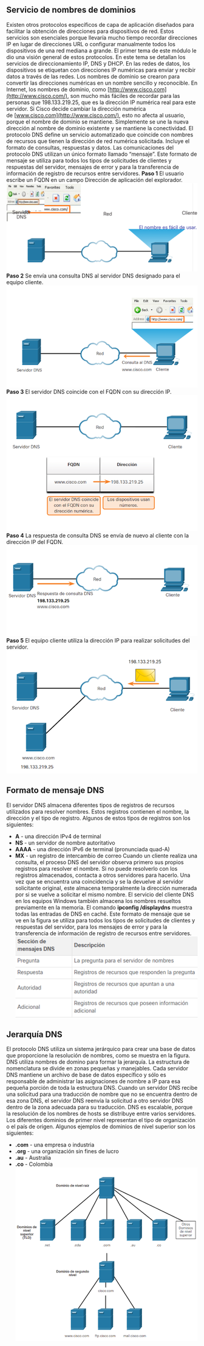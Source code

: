 ## Servicio de nombres de dominios
Existen otros protocolos específicos de capa de aplicación diseñados para facilitar la obtención de direcciones para dispositivos de red. Estos servicios son esenciales porque llevaría mucho tiempo recordar direcciones IP en lugar de direcciones URL o configurar manualmente todos los dispositivos de una red mediana a grande. El primer tema de este módulo le dio una visión general de estos protocolos. En este tema se detallan los servicios de direccionamiento IP, DNS y DHCP.
En las redes de datos, los dispositivos se etiquetan con direcciones IP numéricas para enviar y recibir datos a través de las redes. Los nombres de dominio se crearon para convertir las direcciones numéricas en un nombre sencillo y reconocible.
En Internet, los nombres de dominio, como [http://www.cisco.com](http://www.cisco.com/), son mucho más fáciles de recordar para las personas que 198.133.219.25, que es la dirección IP numérica real para este servidor. Si Cisco decide cambiar la dirección numérica de [www.cisco.com](http://www.cisco.com/), esto no afecta al usuario, porque el nombre de dominio se mantiene. Simplemente se une la nueva dirección al nombre de dominio existente y se mantiene la conectividad.
El protocolo DNS define un servicio automatizado que coincide con nombres de recursos que tienen la dirección de red numérica solicitada. Incluye el formato de consultas, respuestas y datos. Las comunicaciones del protocolo DNS utilizan un único formato llamado “mensaje”. Este formato de mensaje se utiliza para todos los tipos de solicitudes de clientes y respuestas del servidor, mensajes de error y para la transferencia de información de registro de recursos entre servidores.
**Paso 1**
El usuario escribe un FQDN en un campo Dirección de aplicación del explorador.
![](../../Images/Pasted%20image%2020231129112428.png)
**Paso 2**
Se envía una consulta DNS al servidor DNS designado para el equipo cliente.
![](../../Images/Pasted%20image%2020231129112439.png)
**Paso 3**
El servidor DNS coincide con el FQDN con su dirección IP.
![](../../Images/Pasted%20image%2020231129112449.png)
**Paso 4**
La respuesta de consulta DNS se envía de nuevo al cliente con la dirección IP del FQDN.
![](../../Images/Pasted%20image%2020231129112500.png)
**Paso 5**
El equipo cliente utiliza la dirección IP para realizar solicitudes del servidor.
![](../../Images/Pasted%20image%2020231129112514.png)
## Formato de mensaje DNS
El servidor DNS almacena diferentes tipos de registros de recursos utilizados para resolver nombres. Estos registros contienen el nombre, la dirección y el tipo de registro. Algunos de estos tipos de registros son los siguientes:
- **A** - una dirección IPv4 de terminal
- **NS** - un servidor de nombre autoritativo
- **AAAA** - una dirección IPv6 de terminal (pronunciada quad-A)
- **MX** - un registro de intercambio de correo
Cuando un cliente realiza una consulta, el proceso DNS del servidor observa primero sus propios registros para resolver el nombre. Si no puede resolverlo con los registros almacenados, contacta a otros servidores para hacerlo. Una vez que se encuentra una coincidencia y se la devuelve al servidor solicitante original, este almacena temporalmente la dirección numerada por si se vuelve a solicitar el mismo nombre.
El servicio del cliente DNS en los equipos Windows también almacena los nombres resueltos previamente en la memoria. El comando **ipconfig /displaydns** muestra todas las entradas de DNS en caché.
Este formato de mensaje que se ve en la figura se utiliza para todos los tipos de solicitudes de clientes y respuestas del servidor, para los mensajes de error y para la transferencia de información de registro de recursos entre servidores.
![](../../Images/Pasted%20image%2020231129112540.png)
## Jerarquía DNS
El protocolo DNS utiliza un sistema jerárquico para crear una base de datos que proporcione la resolución de nombres, como se muestra en la figura. DNS utiliza nombres de domino para formar la jerarquía.
La estructura de nomenclatura se divide en zonas pequeñas y manejables. Cada servidor DNS mantiene un archivo de base de datos específico y sólo es responsable de administrar las asignaciones de nombre a IP para esa pequeña porción de toda la estructura DNS. Cuando un servidor DNS recibe una solicitud para una traducción de nombre que no se encuentra dentro de esa zona DNS, el servidor DNS reenvía la solicitud a otro servidor DNS dentro de la zona adecuada para su traducción. DNS es escalable, porque la resolución de los nombres de hosts se distribuye entre varios servidores.
Los diferentes dominios de primer nivel representan el tipo de organización o el país de origen. Algunos ejemplos de dominios de nivel superior son los siguientes:
- **.com** - una empresa o industria
- **.org** - una organización sin fines de lucro
- **.au** - Australia
- **.co** - Colombia
![](../../Images/Pasted%20image%2020231129112609.png)
